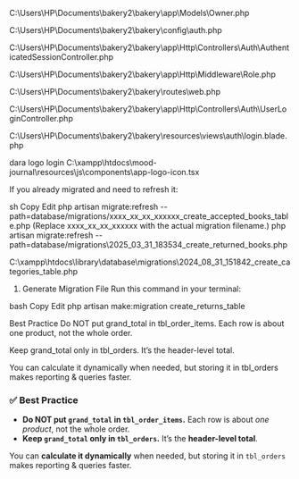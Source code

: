 

C:\Users\HP\Documents\bakery2\bakery\app\Models\Owner.php

C:\Users\HP\Documents\bakery2\bakery\config\auth.php

C:\Users\HP\Documents\bakery2\bakery\app\Http\Controllers\Auth\AuthenticatedSessionController.php



C:\Users\HP\Documents\bakery2\bakery\app\Http\Middleware\Role.php



C:\Users\HP\Documents\bakery2\bakery\routes\web.php




C:\Users\HP\Documents\bakery2\bakery\app\Http\Controllers\Auth\UserLoginController.php



C:\Users\HP\Documents\bakery2\bakery\resources\views\auth\login.blade.php

dara logo login 
C:\xampp\htdocs\mood-journal\resources\js\components\app-logo-icon.tsx

If you already migrated and need to refresh it:

sh
Copy
Edit
php artisan migrate:refresh --path=database/migrations/xxxx_xx_xx_xxxxxx_create_accepted_books_table.php
(Replace xxxx_xx_xx_xxxxxx with the actual migration filename.)
php artisan migrate:refresh --path=database/migrations\2025_03_31_183534_create_returned_books.php

C:\xampp\htdocs\library\database\migrations\2024_08_31_151842_create_categories_table.php
1. Generate Migration File
Run this command in your terminal:

bash
Copy
Edit
php artisan make:migration create_returns_table



Best Practice
Do NOT put grand_total in tbl_order_items.
Each row is about one product, not the whole order.

Keep grand_total only in tbl_orders.
It’s the header-level total.

You can calculate it dynamically when needed, but storing it in tbl_orders makes reporting & queries faster.

### ✅ Best Practice

* **Do NOT put `grand_total` in `tbl_order_items`.**
  Each row is about *one product*, not the whole order.
* **Keep `grand_total` only in `tbl_orders`.**
  It’s the **header-level total**.

You can **calculate it dynamically** when needed, but storing it in `tbl_orders` makes reporting & queries faster.